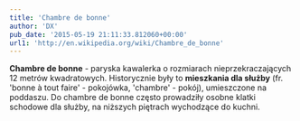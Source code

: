 ```yaml
---
title: 'Chambre de bonne'
author: 'DX'
pub_date: '2015-05-19 21:11:33.812060+00:00'
url1: 'http://en.wikipedia.org/wiki/Chambre_de_bonne'
---
```


**Chambre de bonne** \- paryska kawalerka o rozmiarach nieprzekraczających 12 metrów kwadratowych. Historycznie były to **mieszkania dla służby** \(fr. 'bonne à tout faire' \- pokojówka, 'chambre' \- pokój\), umieszczone na poddaszu. Do chambre de bonne często prowadziły osobne klatki schodowe dla służby, na niższych piętrach wychodzące do kuchni.